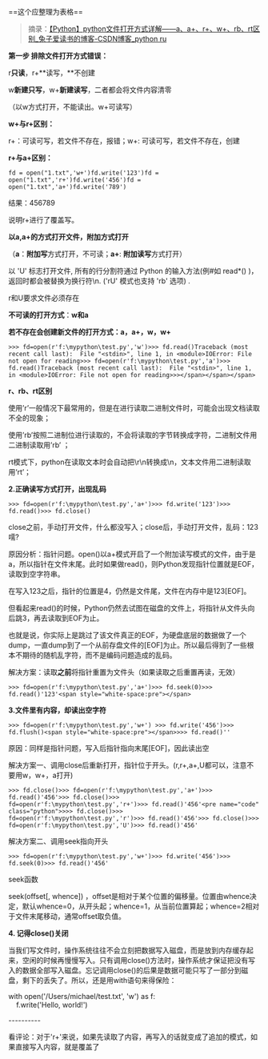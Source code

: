 ==这个应整理为表格==

> 摘录：[【Python】python文件打开方式详解——a、a+、r+、w+、rb、rt区别_兔子爱读书的博客-CSDN博客_python ru](https://blog.csdn.net/ztf312/article/details/47259805)

**第一步 排除文件打开方式错误：**

r**只读**，r+**读写，**不创建

w**新建只写**，w+**新建读写**，二者都会将文件内容清零

（以w方式打开，不能读出。w+可读写）

**w+与r+区别：**

r+：可读可写，若文件不存在，报错；w+: 可读可写，若文件不存在，创建

**r+与a+区别：**

```
fd = open("1.txt",'w+')fd.write('123')fd = open("1.txt",'r+')fd.write('456')fd = open("1.txt",'a+')fd.write('789')
```

结果：456789

说明r+进行了覆盖写。

**以a,a+的方式打开文件，附加方式打开**

（**a**：**附加写**方式打开，不可读；**a+**: **附加读写**方式打开）

以 'U' 标志打开文件, 所有的行分割符通过 Python 的输入方法(例#如 read\*() )，返回时都会被替换为换行符\\n. ('rU' 模式也支持 'rb' 选项) . 

r和U要求文件必须存在

**不可读的打开方式**：**w和a**

**若不存在会创建新文件的打开方式：a，a+，w，w+**

```
>>> fd=open(r'f:\mypython\test.py','w')>>> fd.read()Traceback (most recent call last):  File "<stdin>", line 1, in <module>IOError: File not open for reading>>> fd=open(r'f:\mypython\test.py','a')>>> fd.read()Traceback (most recent call last):  File "<stdin>", line 1, in <module>IOError: File not open for reading>>></span></span></span>
```

**r、rb、rt区别**

使用’r’一般情况下最常用的，但是在进行读取二进制文件时，可能会出现文档读取不全的现象；

使用’rb’按照二进制位进行读取的，不会将读取的字节转换成字符，二进制文件用二进制读取用’rb’ ；

rt模式下，python在读取文本时会自动把\\r\\n转换成\\n，文本文件用二进制读取用‘rt’；

**2.正确读写方式打开，出现乱码**

```
>>> fd=open(r'f:\mypython\test.py','a+')>>> fd.write('123')>>> fd.read()>>> fd.close()
```

close之前，手动打开文件，什么都没写入；close后，手动打开文件，乱码：123嚅?     

原因分析：指针问题。open()以a+模式开启了一个附加读写模式的文件，由于是a，所以指针在文件末尾。此时如果做read()，则Python发现指针位置就是EOF，读取到空字符串。

在写入123之后，指针的位置是4，仍然是文件尾，文件在内存中是123\[EOF\]。

但看起来read()的时候，Python仍然去试图在磁盘的文件上，将指针从文件头向后跳3，再去读取到EOF为止。

也就是说，你实际上是跳过了该文件真正的EOF，为硬盘底层的数据做了一个dump，一直dump到了一个从前存盘文件的\[EOF\]为止。所以最后得到了一些根本不期待的随机乱字符，而不是编码问题造成的乱码。

解决方案：读取**之前**将指针重置为文件头（如果读取之后重置再读，无效）

```
>>> fd=open(r'f:\mypython\test.py','a+')>>> fd.seek(0)>>> fd.read()'123'<span style="white-space:pre"></span>
```

**3.文件里有内容，却读出空字符**

```
>>> fd=open(r'f:\mypython\test.py','w+') >>> fd.write('456')>>> fd.flush()<span style="white-space:pre"></span>>>> fd.read()'' 
```

原因：同样是指针问题，写入后指针指向末尾\[EOF\]，因此读出空

解决方案一、调用close后重新打开，指针位于开头。(r,r+,a+,U都可以，注意不要用w，w+，a打开)

```
>>> fd.close()>>> fd=open(r'f:\mypython\test.py','a+')>>> fd.read()'456'>>> fd.close()>>> fd=open(r'f:\mypython\test.py','r+')>>> fd.read()'456'<pre name="code" class="python">>>> fd.close()>>> fd=open(r'f:\mypython\test.py','r')>>> fd.read()'456'>>> fd.close()>>> fd=open(r'f:\mypython\test.py','U')>>> fd.read()'456'
```

解决方案二、调用seek指向开头

```
>>> fd=open(r'f:\mypython\test.py','w+')>>> fd.write('456')>>> fd.seek(0)>>> fd.read()'456'
```

seek函数

seek(offset\[, whence\]) ，offset是相对于某个位置的偏移量。位置由whence决定，默认whence=0，从开头起；whence=1，从当前位置算起；whence=2相对于文件末尾移动，通常offset取负值。

**4\. 记得close()关闭**

当我们写文件时，操作系统往往不会立刻把数据写入磁盘，而是放到内存缓存起来，空闲的时候再慢慢写入。只有调用close()方法时，操作系统才保证把没有写入的数据全部写入磁盘。忘记调用close()的后果是数据可能只写了一部分到磁盘，剩下的丢失了。所以，还是用with语句来得保险：

with open('/Users/michael/test.txt', 'w') as f:  
    f.write('Hello, world!')

\----------

看评论：对于'r+'来说，如果先读取了内容，再写入的话就变成了追加的模式，如果直接写入内容，就是覆盖了